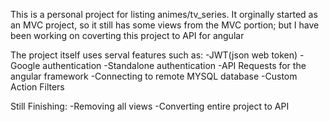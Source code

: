 This is a personal project for listing animes/tv_series. It orginally started as an MVC project, so it still has some views from the MVC portion; but I have been working on coverting this project to API for angular

The project itself uses serval features such as:
-JWT(json web token)
-Google authentication
-Standalone authentication
-API Requests for the angular framework
-Connecting to remote MYSQL database
-Custom Action Filters

Still Finishing:
-Removing all views
-Converting entire project to API
